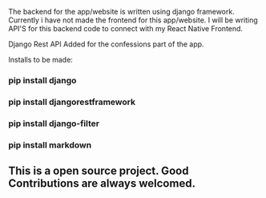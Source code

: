 <p>The backend for the app/website is written using django framework. Currently i have not made the frontend for this app/website. I will be writing API'S for this backend code to connect with my React Native Frontend. </p>

<p>Django Rest API Added for the confessions part of the app. </p>

Installs to be made:
<h3>pip install django </h3>
<h3>pip install djangorestframework</h3>
<h3>pip install django-filter </h3>
<h3> pip install markdown </h3>

<h2> This is a open source project. Good Contributions are always welcomed. </h2>


